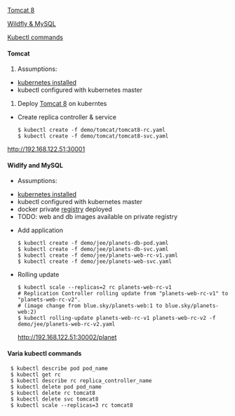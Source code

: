 [Tomcat 8](#tomcat)

[Wildfly & MySQL](#widlfy-and-mysql)

[Kubectl commands](#varia-kubectl-commands)

#### Tomcat

1. Assumptions: 

 - [kubernetes installed](https://github.com/tecris/kubernetes/tree/v1.1.3-2/coreos-libvirt)
 - kubectl configured with kubernetes master

1. Deploy [Tomcat 8](https://hub.docker.com/_/tomcat) on kuberntes
 * Create replica controller & service

    ```
    $ kubectl create -f demo/tomcat/tomcat8-rc.yaml
    $ kubectl create -f demo/tomcat/tomcat8-svc.yaml
    ```
 http://192.168.122.51:30001


#### Widlfy and MySQL

 * Assumptions: 
  
  - [kubernetes installed](https://github.com/tecris/kubernetes/tree/v1.1.3-2/coreos-libvirt)
  - kubectl configured with kubernetes master
  - docker private [registry](https://github.com/tecris/docker/tree/v3.6.1/registry2) deployed
  - TODO: web and db images available on private registry

 * Add application

   ```
   $ kubectl create -f demo/jee/planets-db-pod.yaml
   $ kubectl create -f demo/jee/planets-db-svc.yaml
   $ kubectl create -f demo/jee/planets-web-rc-v1.yaml
   $ kubectl create -f demo/jee/planets-web-svc.yaml
   ```
   
 * Rolling update
 
   ```
   $ kubectl scale --replicas=2 rc planets-web-rc-v1
   # Replication Controller rolling update from "planets-web-rc-v1" to "planets-web-rc-v2".
   # (image change from blue.sky/planets-web:1 to blue.sky/planets-web:2)
   $ kubectl rolling-update planets-web-rc-v1 planets-web-rc-v2 -f demo/jee/planets-web-rc-v2.yaml
   ```
   http://192.168.122.51:30002/planet


#### Varia kubectl commands
 
   ```
    $ kubectl describe pod pod_name
    $ kubectl get rc
    $ kubectl describe rc replica_controller_name
    $ kubectl delete pod pod_name
    $ kubectl delete rc tomcat8
    $ kubectl delete svc tomcat8
    $ kubectl scale --replicas=3 rc tomcat8
   ```
